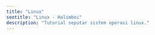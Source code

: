 ```yaml
---
title: "Linux"
seotitle: "Linux - Halimboi"
description: "Tutorial seputar sistem operasi linux."
---
```


